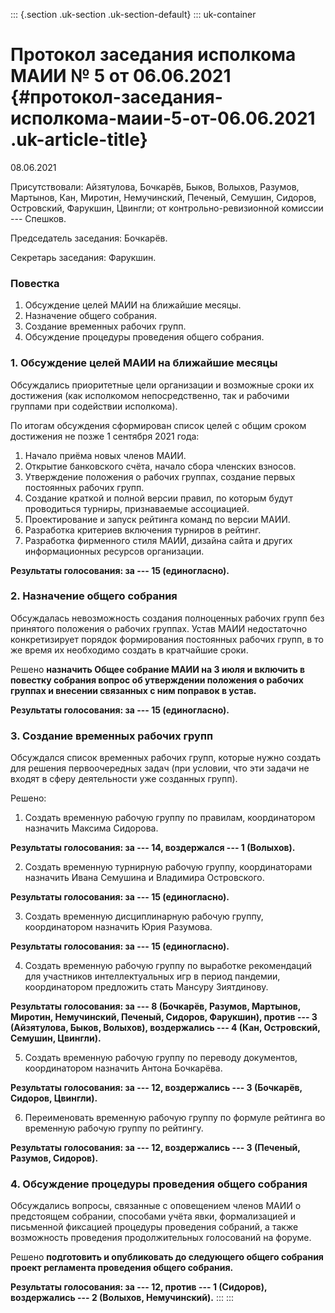 ::: {.section .uk-section .uk-section-default}
::: uk-container
# Протокол заседания исполкома МАИИ № 5 от 06.06.2021 {#протокол-заседания-исполкома-маии-5-от-06.06.2021 .uk-article-title}

08.06.2021

Присутствовали: Айзятулова, Бочкарёв, Быков, Волыхов, Разумов, Мартынов,
Кан, Миротин, Немучинский, Печеный, Семушин, Сидоров, Островский,
Фарукшин, Цвингли; от контрольно-ревизионной комиссии --- Спешков.

Председатель заседания: Бочкарёв.

Секретарь заседания: Фарукшин.

### Повестка

1.  Обсуждение целей МАИИ на ближайшие месяцы.
2.  Назначение общего собрания.
3.  Создание временных рабочих групп.
4.  Обсуждение процедуры проведения общего собрания.

### 1. Обсуждение целей МАИИ на ближайшие месяцы

Обсуждались приоритетные цели организации и возможные сроки их
достижения (как исполкомом непосредственно, так и рабочими группами при
содействии исполкома).

По итогам обсуждения сформирован список целей с общим сроком достижения
не позже 1 сентября 2021 года:

1.  Начало приёма новых членов МАИИ.
2.  Открытие банковского счёта, начало сбора членских взносов.
3.  Утверждение положения о рабочих группах, создание первых постоянных
    рабочих групп.
4.  Создание краткой и полной версии правил, по которым будут
    проводиться турниры, признаваемые ассоциацией.
5.  Проектирование и запуск рейтинга команд по версии МАИИ.
6.  Разработка критериев включения турниров в рейтинг.
7.  Разработка фирменного стиля МАИИ, дизайна сайта и других
    информационных ресурсов организации.

**Результаты голосования: за --- 15 (единогласно).**

### 2. Назначение общего собрания

Обсуждалась невозможность создания полноценных рабочих групп без
принятого положения о рабочих группах. Устав МАИИ недостаточно
конкретизирует порядок формирования постоянных рабочих групп, в то же
время их необходимо создать в кратчайшие сроки.

Решено **назначить Общее собрание МАИИ на 3 июля и включить в повестку
собрания вопрос об утверждении положения о рабочих группах и внесении
связанных с ним поправок в устав.**

**Результаты голосования: за --- 15 (единогласно).**

### 3. Создание временных рабочих групп

Обсуждался список временных рабочих групп, которые нужно создать для
решения первоочередных задач (при условии, что эти задачи не входят в
сферу деятельности уже созданных групп).

Решено:

1.  Создать временную рабочую группу по правилам, координатором
    назначить Максима Сидорова.

**Результаты голосования: за --- 14, воздержался --- 1 (Волыхов).**

2.  Создать временную турнирную рабочую группу, координаторами назначить
    Ивана Семушина и Владимира Островского.

**Результаты голосования: за --- 15 (единогласно).**

3.  Создать временную дисциплинарную рабочую группу, координатором
    назначить Юрия Разумова.

**Результаты голосования: за --- 15 (единогласно).**

4.  Создать временную рабочую группу по выработке рекомендаций для
    участников интеллектуальных игр в период пандемии, координатором
    предложить стать Мансуру Зиятдинову.

**Результаты голосования: за --- 8 (Бочкарёв, Разумов, Мартынов,
Миротин, Немучинский, Печеный, Сидоров, Фарукшин), против --- 3
(Айзятулова, Быков, Волыхов), воздержались --- 4 (Кан, Островский,
Семушин, Цвингли).**

5.  Создать временную рабочую группу по переводу документов,
    координатором назначить Антона Бочкарёва.

**Результаты голосования: за --- 12, воздержались --- 3 (Бочкарёв,
Сидоров, Цвингли).**

6.  Переименовать временную рабочую группу по формуле рейтинга во
    временную рабочую группу по рейтингу.

**Результаты голосования: за --- 12, воздержались --- 3 (Печеный,
Разумов, Сидоров).**

### 4. Обсуждение процедуры проведения общего собрания

Обсуждались вопросы, связанные с оповещением членов МАИИ о предстоящем
собрании, способами учёта явки, формализацией и письменной фиксацией
процедуры проведения собраний, а также возможность проведения
продолжительных голосований на форуме.

Решено **подготовить и опубликовать до следующего общего собрания проект
регламента проведения общего собрания.**

**Результаты голосования: за --- 12, против --- 1 (Сидоров),
воздержались --- 2 (Волыхов, Немучинский).**
:::
:::
